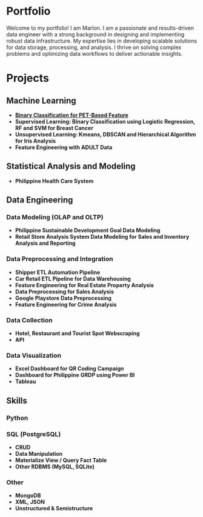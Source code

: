 # Portfolio

Welcome to my portfolio! I am Marlon. I am a passionate and results-driven data engineer with a strong background in designing and implementing robust data infrastructure. My expertise lies in developing scalable solutions for data storage, processing, and analysis. I thrive on solving complex problems and optimizing data workflows to deliver actionable insights.

# Projects

## Machine Learning
- **[Binary Classification for PET-Based Feature](https://github.com/maredep/machine-learning-PET_ADC-dataset)** 
- **Supervised Learning: Binary Classification using Logistic Regression, RF and SVM for Breast Cancer**
- **Unsupervised Learning: Kmeans, DBSCAN and Hierarchical Algorithm for Iris Analysis**
- **Feature Engineering with ADULT Data**

## Statistical Analysis and Modeling 
- **Philippine Health Care System**
  
## Data Engineering	
### Data Modeling (OLAP and OLTP)
- **Philippine Sustainable Development Goal Data Modeling**
- **Retail Store Analysis System Data Modeling for Sales and Inventory Analysis and Reporting**
### Data Preprocessing and Integration
- **Shipper ETL Automation Pipeline**
- **Car Retail ETL Pipeline for Data Warehousing**
- **Feature Engineering for Real Estate Property Analysis**
- **Data Preprocessing for Sales Analysis**
- **Google Playstore Data Preprocessing**
- **Feature Engineering for Crime Analysis**
### Data Collection
- **Hotel, Restaurant and Tourist Spot Webscraping**
- **API**
### Data Visualization
- **Excel Dashboard for QR Coding Campaign**
- **Dashboard for Philippine GRDP using Power BI**
- **Tableau**

## Skills
### Python
### SQL (PostgreSQL)
- **CRUD**
- **Data Manipulation**
- **Materialize View / Query Fact Table**
- **Other RDBMS (MySQL, SQLite)**
### Other
- **MongoDB**
- **XML, JSON**
- **Unstructured & Semistructure**


